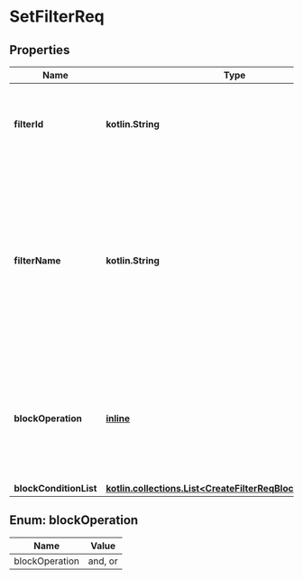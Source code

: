 
# SetFilterReq

## Properties
Name | Type | Description | Notes
------------ | ------------- | ------------- | -------------
**filterId** | **kotlin.String** | 対象のfilterId&lt;br&gt; ●チェック内容   - null、空文字はエラー | 
**filterName** | **kotlin.String** | フィルター名&lt;br&gt; ●チェック内容   - null、空文字はエラー   - スペースのみは、エラー   - 64文字を超える場合は、エラー（64 &lt; length）   - 『\\/:*?\&quot;&lt;&gt;|』の文字が含まれる場合は、エラー | 
**blockOperation** | [**inline**](#BlockOperationEnum) | ブロック条件&lt;br&gt; 指定可能な文字は、and, or&lt;br&gt; ●チェック内容   - 指定文字列以外は、エラー | 
**blockConditionList** | [**kotlin.collections.List&lt;CreateFilterReqBlockConditionList&gt;**](CreateFilterReqBlockConditionList.md) |  | 


<a name="BlockOperationEnum"></a>
## Enum: blockOperation
Name | Value
---- | -----
blockOperation | and, or



